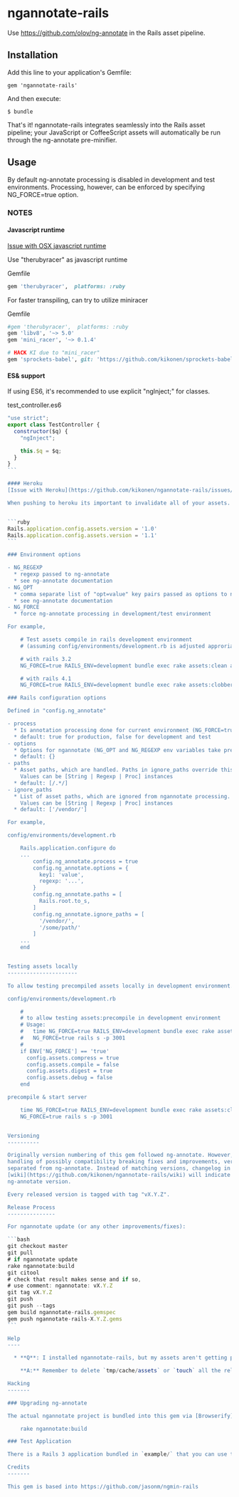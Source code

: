 ngannotate-rails
===========

Use <https://github.com/olov/ng-annotate> in the Rails asset pipeline.

Installation
------------

Add this line to your application's Gemfile:

    gem 'ngannotate-rails'

And then execute:

    $ bundle

That's it! ngannotate-rails integrates seamlessly into the Rails asset pipeline; your JavaScript or CoffeeScript assets will automatically be run through the ng-annotate pre-minifier.

Usage
-----

By default ng-annotate processing is disabled in development and test environments. Processing, however, can be enforced by specifying NG_FORCE=true option.


### NOTES

#### Javascript runtime

[Issue with OSX javascript runtime](https://github.com/kikonen/ngannotate-rails/issues/20)

Use "therubyracer" as javascript runtime

Gemfile
```ruby
gem 'therubyracer',  platforms: :ruby
```

For faster transpiling, can try to utilize miniracer

Gemfile
```ruby
#gem 'therubyracer',  platforms: :ruby
gem 'libv8', '~> 5.0'
gem 'mini_racer', '~> 0.1.4'

# HACK KI due to "mini_racer"
gem 'sprockets-babel', git: 'https://github.com/kikonen/sprockets-babel.git', tag: '0.0.6.2'
```

#### ES& support

If using ES6, it's recommended to use explicit "ngInject;" for classes.

test_controller.es6
````javascript
"use strict";
export class TestController {
  constructor($q) {
    "ngInject";

    this.$q = $q;
  }
}
```

#### Heroku
[Issue with Heroku](https://github.com/kikonen/ngannotate-rails/issues/10)

When pushing to heroku its important to invalidate all of your assets.


```ruby
Rails.application.config.assets.version = '1.0'
Rails.application.config.assets.version = '1.1'
```

### Environment options

- NG_REGEXP
  * regexp passed to ng-annotate
  * see ng-annotate documentation
- NG_OPT
  * comma separate list of "opt=value" key pairs passed as options to ng-annotate
  * see ng-annotate documentation
- NG_FORCE
  * force ng-annotate processing in development/test environment

For example,

    # Test assets compile in rails development environment
    # (assuming config/environments/development.rb is adjusted approriately)

    # with rails 3.2
    NG_FORCE=true RAILS_ENV=development bundle exec rake assets:clean assets:precompile

    # with rails 4.1
    NG_FORCE=true RAILS_ENV=development bundle exec rake assets:clobber assets:precompile

### Rails configuration options

Defined in "config.ng_annotate"

- process
  * Is annotation processing done for current environment (NG_FORCE=true takes precedence over this)
  * default: true for production, false for development and test
- options
  * Options for ngannotate (NG_OPT and NG_REGEXP env variables take precedence over this)
  * default: {}
- paths
  * Asset paths, which are handled. Paths in ignore_paths override this setting
    Values can be [String | Regexp | Proc] instances
  * default: [/.*/]
- ignore_paths
  * List of asset paths, which are ignored from ngannotate processing.
    Values can be [String | Regexp | Proc] instances
  * default: ['/vendor/']

For example,

config/environments/development.rb

    Rails.application.configure do
    ...
        config.ng_annotate.process = true
        config.ng_annotate.options = {
          key1: 'value',
          regexp: '...',
        }
        config.ng_annotate.paths = [
          Rails.root.to_s,
        ]
        config.ng_annotate.ignore_paths = [
          '/vendor/',
          '/some/path/'
        ]
    ...
    end


Testing assets locally
----------------------

To allow testing precompiled assets locally in development environment.

config/environments/development.rb

    #
    # to allow testing assets:precompile in development environment
    # Usage:
    #   time NG_FORCE=true RAILS_ENV=development bundle exec rake assets:clean assets:precompile:primary
    #   NG_FORCE=true rails s -p 3001
    #
    if ENV['NG_FORCE'] == 'true'
      config.assets.compress = true
      config.assets.compile = false
      config.assets.digest = true
      config.assets.debug = false
    end

precompile & start server

    time NG_FORCE=true RAILS_ENV=development bundle exec rake assets:clean assets:precompile:primary
    NG_FORCE=true rails s -p 3001


Versioning
----------

Originally version numbering of this gem followed ng-annotate. However, in order to improve
handling of possibly compatibility breaking fixes and improvements, version schema is now
separated from ng-annotate. Instead of matching versions, changelog in
[wiki](https://github.com/kikonen/ngannotate-rails/wiki) will indicate which is currently matching
ng-annotate version.

Every released version is tagged with tag "vX.Y.Z".

Release Process
---------------

For ngannotate update (or any other improvements/fixes):

```bash
git checkout master
git pull
# if ngannotate update
rake ngannotate:build
git citool
# check that result makes sense and if so,
# use comment: ngannotate: vX.Y.Z
git tag vX.Y.Z
git push
git push --tags
gem build ngannotate-rails.gemspec
gem push ngannotate-rails-X.Y.Z.gems
```

Help
----

  * **Q**: I installed ngannotate-rails, but my assets aren't getting processed with ng-annotate.

    **A:** Remember to delete `tmp/cache/assets` or `touch` all the related asset files so that the cached versions get regenerated. If you've precompiled your assets into `public/assets`, you'll need to re-precompile them.

Hacking
-------

### Upgrading ng-annotate

The actual ngannotate project is bundled into this gem via [Browserify](https://github.com/substack/node-browserify). You can update to the latest version of ng-annotate via Rake:

    rake ngannotate:build

### Test Application

There is a Rails 3 application bundled in `example/` that you can use to test the asset pipeline integration. Don't forget to remove `tmp/cache/assets` after upgrading to the latest version of ng-annotate.

Credits
-------

This gem is based into https://github.com/jasonm/ngmin-rails
